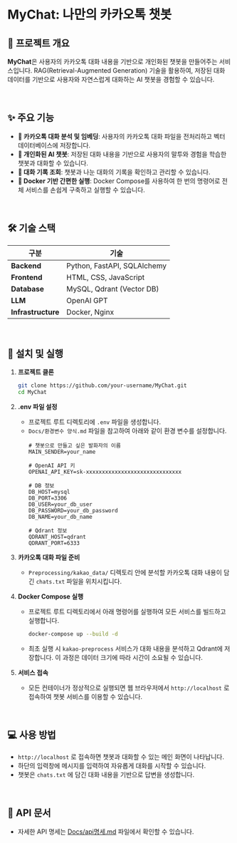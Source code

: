 # MyChat: 나만의 카카오톡 챗봇

## 📝 프로젝트 개요

**MyChat**은 사용자의 카카오톡 대화 내용을 기반으로 개인화된 챗봇을 만들어주는 서비스입니다. RAG(Retrieval-Augmented Generation) 기술을 활용하여, 저장된 대화 데이터를 기반으로 사용자와 자연스럽게 대화하는 AI 챗봇을 경험할 수 있습니다.

<br>

## ✨ 주요 기능

- **💬 카카오톡 대화 분석 및 임베딩**: 사용자의 카카오톡 대화 파일을 전처리하고 벡터 데이터베이스에 저장합니다.
- **🤖 개인화된 AI 챗봇**: 저장된 대화 내용을 기반으로 사용자의 말투와 경험을 학습한 챗봇과 대화할 수 있습니다.
- **📖 대화 기록 조회**: 챗봇과 나눈 대화의 기록을 확인하고 관리할 수 있습니다.
- **🐳 Docker 기반 간편한 실행**: Docker Compose를 사용하여 한 번의 명령어로 전체 서비스를 손쉽게 구축하고 실행할 수 있습니다.

<br>

## 🛠️ 기술 스택

| 구분 | 기술 |
| --- | --- |
| **Backend** | Python, FastAPI, SQLAlchemy |
| **Frontend** | HTML, CSS, JavaScript |
| **Database** | MySQL, Qdrant (Vector DB) |
| **LLM** | OpenAI GPT |
| **Infrastructure** | Docker, Nginx |

<br>

## 🚀 설치 및 실행

1.  **프로젝트 클론**
    ```bash
    git clone https://github.com/your-username/MyChat.git
    cd MyChat
    ```

2.  **.env 파일 설정**
    -   프로젝트 루트 디렉토리에 `.env` 파일을 생성합니다.
    -   `Docs/환경변수 양식.md` 파일을 참고하여 아래와 같이 환경 변수를 설정합니다.
        ```env
        # 챗봇으로 만들고 싶은 발화자의 이름
        MAIN_SENDER=your_name

        # OpenAI API 키
        OPENAI_API_KEY=sk-xxxxxxxxxxxxxxxxxxxxxxxxxxxxxx

        # DB 정보
        DB_HOST=mysql
        DB_PORT=3306
        DB_USER=your_db_user
        DB_PASSWORD=your_db_password
        DB_NAME=your_db_name

        # Qdrant 정보
        QDRANT_HOST=qdrant
        QDRANT_PORT=6333
        ```

3.  **카카오톡 대화 파일 준비**
    -   `Preprocessing/kakao_data/` 디렉토리 안에 분석할 카카오톡 대화 내용이 담긴 `chats.txt` 파일을 위치시킵니다.

4.  **Docker Compose 실행**
    -   프로젝트 루트 디렉토리에서 아래 명령어를 실행하여 모든 서비스를 빌드하고 실행합니다.
        ```bash
        docker-compose up --build -d
        ```
    -   최초 실행 시 `kakao-preprocess` 서비스가 대화 내용을 분석하고 Qdrant에 저장합니다. 이 과정은 데이터 크기에 따라 시간이 소요될 수 있습니다.

5.  **서비스 접속**
    -   모든 컨테이너가 정상적으로 실행되면 웹 브라우저에서 `http://localhost` 로 접속하여 챗봇 서비스를 이용할 수 있습니다.

<br>

## 💻 사용 방법

-   `http://localhost` 로 접속하면 챗봇과 대화할 수 있는 메인 화면이 나타납니다.
-   하단의 입력창에 메시지를 입력하여 자유롭게 대화를 시작할 수 있습니다.
-   챗봇은 `chats.txt` 에 담긴 대화 내용을 기반으로 답변을 생성합니다.

<br>

## 📄 API 문서

-   자세한 API 명세는 [Docs/api명세.md](./Docs/api명세.md) 파일에서 확인할 수 있습니다.

<br>
